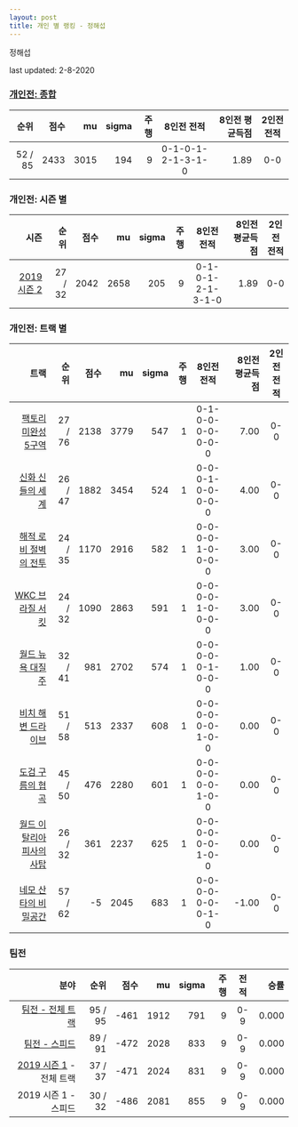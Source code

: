 ```yaml
---
layout: post
title: 개인 별 랭킹 - 정해섭
---
```


정해섭

last updated: 2-8-2020

### [개인전: 종합](../singles-full)

| 순위 | 점수 | mu | sigma | 주행 | 8인전 전적 | 8인전 평균득점 | 2인전 전적 |
|---:|---:|---:|---:|---:|:---:|---:|:---:|
| 52 / 85 | 2433 | 3015 | 194 | 9 | 0-1-0-1-2-1-3-1-0 | 1.89 | 0-0 |

### 개인전: 시즌 별

| 시즌 | 순위 | 점수 | mu | sigma | 주행 | 8인전 전적 | 8인전 평균득점 | 2인전 전적 |
|---:|---:|---:|---:|---:|---:|:---:|---:|:---:|
| [2019 시즌 2](../singles-s2019_2) | 27 / 32 | 2042 | 2658 | 205 | 9 |  0-1-0-1-2-1-3-1-0 | 1.89 | 0-0 |

### 개인전: 트랙 별

| 트랙 | 순위 | 점수 | mu | sigma | 주행 | 8인전 전적 | 8인전 평균득점 | 2인전 전적 |
|---:|---:|---:|---:|---:|---:|:---:|---:|:---:|
| [팩토리 미완성 5구역](../district5) | 27 / 76 | 2138 | 3779 | 547 | 1 | 0-1-0-0-0-0-0-0-0 | 7.00 | 0-0 |
| [신화 신들의 세계](../shinsegye) | 26 / 47 | 1882 | 3454 | 524 | 1 | 0-0-0-1-0-0-0-0-0 | 4.00 | 0-0 |
| [해적 로비 절벽의 전투](../lobby) | 24 / 35 | 1170 | 2916 | 582 | 1 | 0-0-0-0-1-0-0-0-0 | 3.00 | 0-0 |
| [WKC 브라질 서킷](../brazil) | 24 / 32 | 1090 | 2863 | 591 | 1 | 0-0-0-0-1-0-0-0-0 | 3.00 | 0-0 |
| [월드 뉴욕 대질주](../newyork) | 32 / 41 | 981 | 2702 | 574 | 1 | 0-0-0-0-0-1-0-0-0 | 1.00 | 0-0 |
| [비치 해변 드라이브](../haebyun) | 51 / 58 | 513 | 2337 | 608 | 1 | 0-0-0-0-0-0-1-0-0 | 0.00 | 0-0 |
| [도검 구름의 협곡](../hyupgog) | 45 / 50 | 476 | 2280 | 601 | 1 | 0-0-0-0-0-0-1-0-0 | 0.00 | 0-0 |
| [월드 이탈리아 피사의 사탑](../pizza) | 26 / 32 | 361 | 2237 | 625 | 1 | 0-0-0-0-0-0-1-0-0 | 0.00 | 0-0 |
| [네모 산타의 비밀공간](../santa) | 57 / 62 | -5 | 2045 | 683 | 1 | 0-0-0-0-0-0-0-1-0 | -1.00 | 0-0 |

### 팀전

| 분야 | 순위 | 점수 | mu | sigma | 주행 | 전적 | 승률 |
|---:|---:|---:|---:|---:|---:|:---:|---:|
| [팀전 - 전체 트랙](../team-full) | 95 / 95 | -461 | 1912 | 791 | 9 | 0-9 | 0.000 |
| [팀전 - 스피드](../team-speed) | 89 / 91 | -472 | 2028 | 833 | 9 | 0-9 | 0.000 |
| [2019 시즌 1](../teams-t2019_1) - 전체 트랙 | 37 / 37 | -471 | 2024 | 831 | 9 | 0-9 | 0.000 |
| 2019 시즌 1 - 스피드 | 30 / 32 | -486 | 2081 | 855 | 9 | 0-9 | 0.000 |
